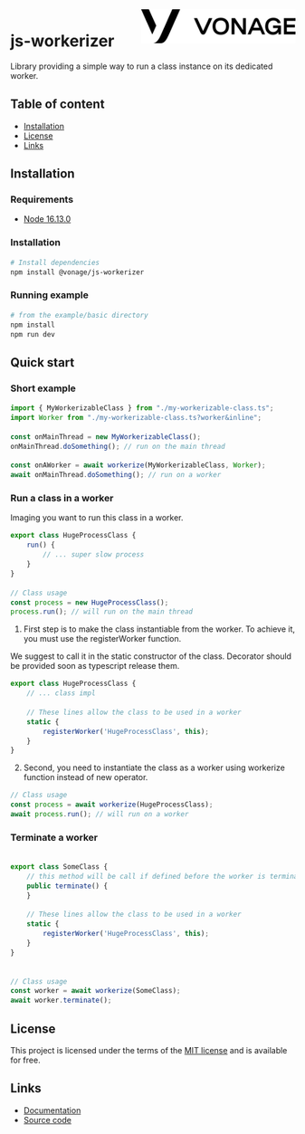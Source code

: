 
<a href="https://www.vonage.com/">
    <img src="public/logo.png" alt="Vonage logo" title="Vonage" align="right" height="60" />
</a>

# js-workerizer
Library providing a simple way to run a class instance on its dedicated worker.

## Table of content

- [Installation](#installation)
- [License](#license)
- [Links](#links)


## Installation

### Requirements
* [Node 16.13.0](https://nodejs.org/en/)

### Installation

``` bash
# Install dependencies
npm install @vonage/js-workerizer
```



### Running example

``` bash
# from the example/basic directory
npm install
npm run dev
```

## Quick start

### Short example


```ts
import { MyWorkerizableClass } from "./my-workerizable-class.ts";
import Worker from "./my-workerizable-class.ts?worker&inline";

const onMainThread = new MyWorkerizableClass();
onMainThread.doSomething(); // run on the main thread

const onAWorker = await workerize(MyWorkerizableClass, Worker);
await onMainThread.doSomething(); // run on a worker
```

### Run a class in a worker

Imaging you want to run this class in a worker. 
``` ts
export class HugeProcessClass {
    run() {
        // ... super slow process
    }
}

// Class usage
const process = new HugeProcessClass();
process.run(); // will run on the main thread
```

1. First step is to make the class instantiable from the worker.
To achieve it, you must use the registerWorker function.

We suggest to call it in the static constructor of the class.
Decorator should be provided soon as typescript release them.

``` ts
export class HugeProcessClass {
    // ... class impl
    
    // These lines allow the class to be used in a worker
    static {
        registerWorker('HugeProcessClass', this);
    }
}
```

2. Second, you need to instantiate the class as a worker using workerize function instead of new operator.
``` ts
// Class usage
const process = await workerize(HugeProcessClass);
await process.run(); // will run on a worker
```

### Terminate a worker
``` ts

export class SomeClass {    
    // this method will be call if defined before the worker is terminated
    public terminate() {
    }
    
    // These lines allow the class to be used in a worker
    static {
        registerWorker('HugeProcessClass', this);
    }
}


// Class usage
const worker = await workerize(SomeClass);
await worker.terminate();
```


## License

This project is licensed under the terms of the [MIT license](https://opensource.org/licenses/MIT) and is available for free.

## Links

* [Documentation](https://github.com/Vonage/js-workerizer/wiki/Documentation)
* [Source code](https://github.com/Vonage/js-workerizer)
